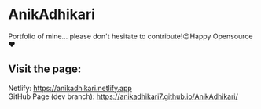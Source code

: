 # AnikAdhikari

Portfolio of mine... please don't hesitate to contribute!😉Happy Opensource ❤️

## Visit the page:

Netlify: https://anikadhikari.netlify.app
<br/>
GitHub Page (dev branch): https://anikadhikari7.github.io/AnikAdhikari/
